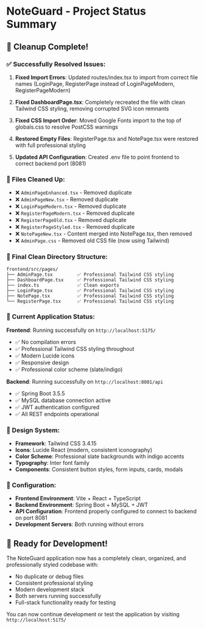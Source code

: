 # NoteGuard - Project Status Summary

## 🎉 Cleanup Complete!

### ✅ Successfully Resolved Issues:

1. **Fixed Import Errors**: Updated routes/index.tsx to import from correct file names (LoginPage, RegisterPage instead of LoginPageModern, RegisterPageModern)

2. **Fixed DashboardPage.tsx**: Completely recreated the file with clean Tailwind CSS styling, removing corrupted SVG icon remnants

3. **Fixed CSS Import Order**: Moved Google Fonts import to the top of globals.css to resolve PostCSS warnings

4. **Restored Empty Files**: RegisterPage.tsx and NotePage.tsx were restored with full professional styling

5. **Updated API Configuration**: Created .env file to point frontend to correct backend port (8081)

### 🧹 Files Cleaned Up:

- ❌ `AdminPageEnhanced.tsx` - Removed duplicate
- ❌ `AdminPageNew.tsx` - Removed duplicate
- ❌ `LoginPageModern.tsx` - Removed duplicate
- ❌ `RegisterPageModern.tsx` - Removed duplicate
- ❌ `RegisterPageOld.tsx` - Removed duplicate
- ❌ `RegisterPageStyled.tsx` - Removed duplicate
- ❌ `NotePageNew.tsx` - Content merged into NotePage.tsx, then removed
- ❌ `AdminPage.css` - Removed old CSS file (now using Tailwind)

### 📁 Final Clean Directory Structure:

```
frontend/src/pages/
├── AdminPage.tsx         ✅ Professional Tailwind CSS styling
├── DashboardPage.tsx     ✅ Professional Tailwind CSS styling
├── index.ts              ✅ Clean exports
├── LoginPage.tsx         ✅ Professional Tailwind CSS styling
├── NotePage.tsx          ✅ Professional Tailwind CSS styling
└── RegisterPage.tsx      ✅ Professional Tailwind CSS styling
```

### 🚀 Current Application Status:

**Frontend**: Running successfully on `http://localhost:5175/`

- ✅ No compilation errors
- ✅ Professional Tailwind CSS styling throughout
- ✅ Modern Lucide icons
- ✅ Responsive design
- ✅ Professional color scheme (slate/indigo)

**Backend**: Running successfully on `http://localhost:8081/api`

- ✅ Spring Boot 3.5.5
- ✅ MySQL database connection active
- ✅ JWT authentication configured
- ✅ All REST endpoints operational

### 🎨 Design System:

- **Framework**: Tailwind CSS 3.4.15
- **Icons**: Lucide React (modern, consistent iconography)
- **Color Scheme**: Professional slate backgrounds with indigo accents
- **Typography**: Inter font family
- **Components**: Consistent button styles, form inputs, cards, modals

### 🔧 Configuration:

- **Frontend Environment**: Vite + React + TypeScript
- **Backend Environment**: Spring Boot + MySQL + JWT
- **API Configuration**: Frontend properly configured to connect to backend on port 8081
- **Development Servers**: Both running without errors

## 🎯 Ready for Development!

The NoteGuard application now has a completely clean, organized, and professionally styled codebase with:

- No duplicate or debug files
- Consistent professional styling
- Modern development stack
- Both servers running successfully
- Full-stack functionality ready for testing

You can now continue development or test the application by visiting `http://localhost:5175/`
